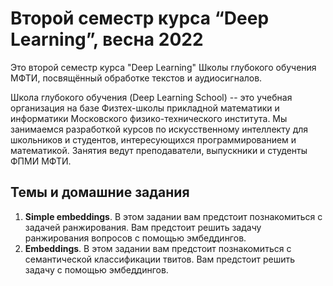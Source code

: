# Второй семестр курса “Deep Learning”, весна 2022

Это второй семестр курса "Deep Learning" Школы глубокого обучения МФТИ, посвящённый обработке текстов и аудиосигналов.

Школа глубокого обучения (Deep Learning School) -- это учебная организация на базе Физтех-школы прикладной математики и информатики Московского физико-технического института. Мы занимаемся разработкой курсов по искусственному интеллекту для школьников и студентов, интересующихся программированием и математикой. Занятия ведут преподаватели, выпускники и студенты ФПМИ МФТИ.

## Темы и домашние задания

 1. **Simple embeddings**. В этом задании вам предстоит познакомиться с задачей ранжирования. Вам предстоит решить задачу ранжирования вопросов с помощью эмбеддингов.
 2. **Embeddings**. В этом задании вам предстоит познакомиться c семантической классификации твитов. Вам предстоит решить задачу с помощью эмбеддингов. 

